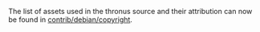 The list of assets used in the thronus source and their attribution can now be found in [contrib/debian/copyright](../contrib/debian/copyright).
